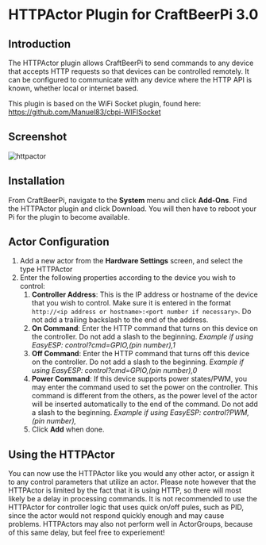 # HTTPActor Plugin for CraftBeerPi 3.0

## Introduction
The HTTPActor plugin allows CraftBeerPi to send commands to any device that accepts HTTP requests so that devices can be controlled remotely.  It can be configured to communicate with any device where the HTTP API is known, whether local or internet based.

This plugin is based on the WiFi Socket plugin, found here: https://github.com/Manuel83/cbpi-WIFISocket

## Screenshot ##
![httpactor](https://user-images.githubusercontent.com/29404417/28288881-a9440bae-6b0e-11e7-907d-23403ecbc3b2.PNG)

## Installation
From CraftBeerPi, navigate to the **System** menu and click **Add-Ons**. Find the HTTPActor plugin and click Download.  You will then have to reboot your Pi for the plugin to become available.

## Actor Configuration
1. Add a new actor from the **Hardware Settings** screen, and select the type HTTPActor
2. Enter the following properties according to the device you wish to control:
    1. **Controller Address**: This is the IP address or hostname of the device that you wish to control. Make sure it is entered in the format `http://<ip address or hostname>:<port number if necessary>`. Do not add a trailing backslash to the end of the address.
    2. **On Command**: Enter the HTTP command that turns on this device on the controller. Do not add a slash to the beginning. *Example if using EasyESP: control?cmd=GPIO,(pin number),1*
    3. **Off Command**: Enter the HTTP command that turns off this device on the controller.  Do not add a slash to the beginning. *Example if using EasyESP: control?cmd=GPIO,(pin number),0*
    4. **Power Command**: If this device supports power states/PWM, you may enter the command used to set the power on the controller. This command is different from the others, as the power level of the actor will be inserted automatically to the end of the command. Do not add a slash to the beginning. *Example if using EasyESP: control?PWM,(pin number),*
    5. Click **Add** when done.
    
## Using the HTTPActor
You can now use the HTTPActor like you would any other actor, or assign it to any control parameters that utilize an actor. Please note however that the HTTPActor is limited by the fact that it is using HTTP, so there will most likely be a delay in processing commands. It is not recommended to use the HTTPActor for controller logic that uses quick on/off pules, such as PID, since the actor would not respond quickly enough and may cause problems. HTTPActors may also not perform well in ActorGroups, because of this same delay, but feel free to experiement!
